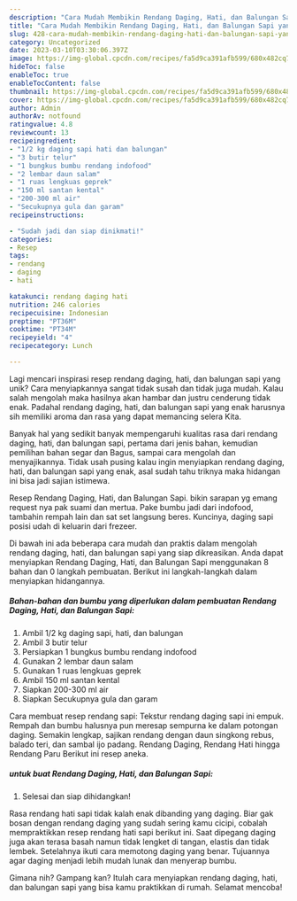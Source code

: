 ```yaml
---
description: "Cara Mudah Membikin Rendang Daging, Hati, dan Balungan Sapi yang Lezat"
title: "Cara Mudah Membikin Rendang Daging, Hati, dan Balungan Sapi yang Lezat"
slug: 428-cara-mudah-membikin-rendang-daging-hati-dan-balungan-sapi-yang-lezat
category: Uncategorized
date: 2023-03-10T03:30:06.397Z
image: https://img-global.cpcdn.com/recipes/fa5d9ca391afb599/680x482cq70/rendang-daging-hati-dan-balungan-sapi-foto-resep-utama.jpg
hideToc: false
enableToc: true
enableTocContent: false
thumbnail: https://img-global.cpcdn.com/recipes/fa5d9ca391afb599/680x482cq70/rendang-daging-hati-dan-balungan-sapi-foto-resep-utama.jpg
cover: https://img-global.cpcdn.com/recipes/fa5d9ca391afb599/680x482cq70/rendang-daging-hati-dan-balungan-sapi-foto-resep-utama.jpg
author: Admin
authorAv: notfound
ratingvalue: 4.8
reviewcount: 13
recipeingredient:
- "1/2 kg daging sapi hati dan balungan"
- "3 butir telur"
- "1 bungkus bumbu rendang indofood"
- "2 lembar daun salam"
- "1 ruas lengkuas geprek"
- "150 ml santan kental"
- "200-300 ml air"
- "Secukupnya gula dan garam"
recipeinstructions:

- "Sudah jadi dan siap dinikmati!"
categories:
- Resep
tags:
- rendang
- daging
- hati

katakunci: rendang daging hati 
nutrition: 246 calories
recipecuisine: Indonesian
preptime: "PT36M"
cooktime: "PT34M"
recipeyield: "4"
recipecategory: Lunch

---
```





Lagi mencari inspirasi resep rendang daging, hati, dan balungan sapi yang unik? Cara menyiapkannya sangat tidak susah dan tidak juga mudah. Kalau salah mengolah maka hasilnya akan hambar dan justru cenderung tidak enak. Padahal rendang daging, hati, dan balungan sapi yang enak harusnya sih memiliki aroma dan rasa yang dapat memancing selera Kita.





Banyak hal yang sedikit banyak mempengaruhi kualitas rasa dari rendang daging, hati, dan balungan sapi, pertama dari jenis bahan, kemudian pemilihan bahan segar dan Bagus, sampai cara mengolah dan menyajikannya. Tidak usah pusing kalau ingin menyiapkan rendang daging, hati, dan balungan sapi yang enak,      asal sudah tahu triknya maka hidangan ini bisa jadi sajian istimewa.














Resep Rendang Daging, Hati, dan Balungan Sapi. bikin sarapan yg emang request nya pak suami dan mertua. Pake bumbu jadi dari indofood, tambahin rempah lain dan sat set langsung beres. Kuncinya, daging sapi posisi udah di keluarin dari frezeer.






Di bawah ini ada beberapa cara mudah dan praktis dalam mengolah rendang daging, hati, dan balungan sapi yang siap dikreasikan. Anda dapat menyiapkan Rendang Daging, Hati, dan Balungan Sapi menggunakan 8 bahan dan 0 langkah pembuatan. Berikut ini langkah-langkah dalam menyiapkan hidangannya.

<!--inarticleads1-->

##### Bahan-bahan dan bumbu yang diperlukan dalam pembuatan Rendang Daging, Hati, dan Balungan Sapi:

1. Ambil 1/2 kg daging sapi, hati, dan balungan
1. Ambil 3 butir telur
1. Persiapkan 1 bungkus bumbu rendang indofood
1. Gunakan 2 lembar daun salam
1. Gunakan 1 ruas lengkuas geprek
1. Ambil 150 ml santan kental
1. Siapkan 200-300 ml air
1. Siapkan Secukupnya gula dan garam


Cara membuat resep rendang sapi: Tekstur rendang daging sapi ini empuk. Rempah dan bumbu halusnya pun meresap sempurna ke dalam potongan daging. Semakin lengkap, sajikan rendang dengan daun singkong rebus, balado teri, dan sambal ijo padang. Rendang Daging, Rendang Hati hingga Rendang Paru Berikut ini resep aneka. 

<!--inarticleads2-->

#####  untuk buat Rendang Daging, Hati, dan Balungan Sapi:


1. Selesai dan siap dihidangkan!

Rasa rendang hati sapi tidak kalah enak dibanding yang daging. Biar gak bosan dengan rendang daging yang sudah sering kamu cicipi, cobalah mempraktikkan resep rendang hati sapi berikut ini. Saat dipegang daging juga akan terasa basah namun tidak lengket di tangan, elastis dan tidak lembek. Setelahnya ikuti cara memotong daging yang benar. Tujuannya agar daging menjadi lebih mudah lunak dan menyerap bumbu. 

Gimana nih? Gampang kan? Itulah cara menyiapkan rendang daging, hati, dan balungan sapi yang bisa kamu praktikkan di rumah. Selamat mencoba!
